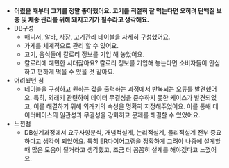 - **어렸을 때부터 고기를 정말 좋아했어요. 고기를 적절히 잘 먹는다면 오히려 단백질 보충 및 체중 관리를 위해 돼지고기가 필수라고 생각해요.**
- DB구성
  - 매니저, 알바, 사장, 고기관리 테이블을 자세히 구성했어요.
  - 가게를 체계적으로 관리 할 수 있어요.
  - 고기, 음식들에 칼로리 정보를 기입 해 놓았어요.
  - 칼로리에 예민한 시대잖아요? 칼로리 정보를 기입해 놓는다면 소비자들이 안심하고 편하게 먹을 수 있을 것 같아요.
- 어려웠던 점
  - 테이블을 구성하고 원하는 값을 출력하는 과정에서 반복되는 오류를 발견했어요. 특히, 외래키 관련하여 데이터 무결성을 준수하지 못한 케이스가 발견되었고, 이를 해결하기 위해 외래키의 속성을 명확히 지정해주었어요. 이를 통해 데이터베이스의 일관성과 무결성을 강화하고 문제를 해결할 수 있었어요.
- 느낀점
  - DB설계과정에서 요구사항분석, 개념적설계, 논리적설계, 물리적설계 전부 중요하다고 생각이 되었어요. 특히 ER다이어그램을 정확하게 그려야 나중에 설계할 때 많은 도움이 될거라고 생각했고, 조금 더 꼼꼼히 설계를 해야겠다고 느꼈어요.